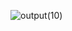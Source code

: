 ![output(10)](https://github.com/djeada/Computational-Fluid-Dynamics-CFD-Resources/assets/37275728/fc458ad5-e32e-48f7-ae1b-32fb71977ede)
